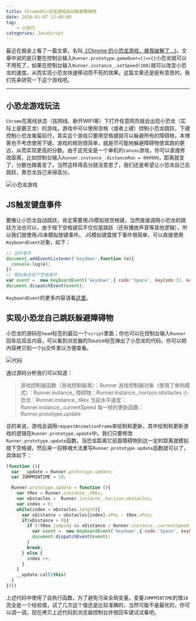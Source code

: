 ```yaml
---
title: Chrome的小恐龙游戏自动躲避障碍物
date: 2020-01-07 13:48:00
tag:
	- 小技巧
categories: JavaScript
---
```


最近在掘金上看了一篇文章，名叫[《Chrome 的小恐龙游戏，被我破解了...》](https://juejin.im/post/5e0f3bb75188253a7f15b22e)，文章中说的是只要在控制台输入`Runner.prototype.gameOver=()=>{}`小恐龙就可以不用死了，如果在控制台输入`Runner.instance_.setSpeed(100)`就可以改变小恐龙的速度，从而实现小恐龙快速移动而不死的效果。这篇文章还是挺有意思的，我们先来研究一下这个游戏吧。

----

## 小恐龙游戏玩法 ##

`Chrome`在离线状态（拔网线、断开WIFI等）下打开任意网页就会出现小恐龙（实际上是霸王龙）的游戏。游戏中可以使用空格（或者上键）控制小恐龙跳跃，下键控制小恐龙匍匐前行，其实这个游戏只要用空格键就可以躲避所有的障碍物，本博客也不考虑使用下键。游戏的规则很简单，就是尽可能地躲避障碍物使其跑的更远，从而实现更高的分数。由于这完全是一个单机的`canvas`游戏，你可以直接修改距离，比如控制台输入`Runner.instance_.distanceRan = 999999`，距离就变了，分数也跟着变了。当然这样得高分就没意思了，我们还是希望让小恐龙自己去跳跃，靠恐龙自己来得高分。

![小恐龙游戏](1.png)

## JS触发键盘事件 ##

要像让小恐龙自动跳跃，肯定需要用JS模拟按空格键，当然直接调用小恐龙的跳跃方法也可以，由于按下空格键后不仅仅是跳跃（还有播放声音等其他逻辑），所以我们就使用JS来模拟按键事件。
JS模拟键盘按下事件很简单，可以直接使用`KeyboardEvent`对象，如下：

```JavaScript
// 监听事件
document.addEventListener('keydown',function (e){
  console.log(e);
})
// 模拟触发按下空格事件
var event =  new KeyboardEvent('keydown',{ code:'Space', keyCode:32, key: " " });
document.dispatchEvent(event);
```

`KeyboardEvent`的更多内容请看[这里](https://developer.mozilla.org/zh-CN/docs/Web/API/KeyboardEvent)。

## 实现小恐龙自己跳跃躲避障碍物 ##

小恐龙的源码在`head`标签的最后一个`script`里面；你也可以在控制台输入`Runner`回车后双击内容，可以看到浏览器的Source标签弹出了小恐龙的代码，你可以把内容拷贝到一个js文件里以方便查看。

![代码](2.png)

通过源码分析我们可以知道：

> 游戏控制器函数（游戏控制器类）：Runner
> 游戏控制器对象（使用了单例模式）：Runner.instance_
> 障碍物：Runner.instance_.horizon.obstacles
> 小恐龙：Runner.instance_.tRex
> 当前水平速度：Runner.instance_.currentSpeed
> 每一帧的更新函数：Runner.prototype.update

总的来说，游戏会调用`requestAnimationFrame`来绘制和更新，其中绘制和更新游戏的逻辑在`Runner.prototype.update`中。我们只要修改`Runner.prototype.update`函数，当恐龙距离它前面障碍物到达一定的距离就模拟按下空格键。然后来一招移魂大法重写`Runner.prototype.update`函数就可以了，具体如下：

```JavaScript
(function (){
  var __update = Runner.prototype.update;
  var JUMPMINTIME = 18;

  Runner.prototype.update = function (){
    var tRex = Runner.instance_.tRex;
    var obstacles =  Runner.instance_.horizon.obstacles;
    var index = 0;
    while(index < obstacles.length){
      var xDistance = obstacles[index].xPos - tRex.xPos;
      if(xDistance > 0){
        if (!tRex.jumping && xDistance / Runner.instance_.currentSpeed < JUMPMINTIME) {
          var event =  new KeyboardEvent('keydown',{ code:'Space', keyCode:32, key: " " });
          document.dispatchEvent(event);
        }
        break;
      } else {
        index ++;
      }
    }
    __update.call(this)
  }
})()
```

上述代码中使用了自执行函数，为了避免污染全局变量。变量`JUMPMINTIME`的值`18`完全是一个经验值，试了几次这个值还是比较准确的，当然可能不是最优的，你可以调一调。现在拷贝上述代码到浏览器控制台并按回车键试试看吧。

